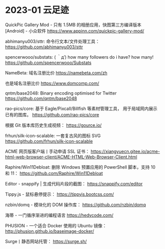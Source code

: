 # 2023-01 云足迹

QuickPic Gallery Mod - 只有 1.5MB 的相册应用，快图第三方编译版本[Android] - 小众软件
https://www.appinn.com/quickpic-gallery-mod/

abhimanyu003/sttr: 命令行文本/文件处理工具：
https://github.com/abhimanyu003/sttr

spencerwooo/substats: ( ｀д′) how many followers do i have? how many!
https://github.com/spencerwooo/Substats

NameBeta: 域名注册比价
https://namebeta.com/zh

也是域名注册比价
https://www.domcomp.com/

qntm/base2048: Binary encoding optimised for Twitter
https://github.com/qntm/base2048

rao-pics/core: 基于 Eagle/Pixcall/Billfish 等素材管理工具， 用于局域网内展示已有的图库。
https://github.com/rao-pics/core

根据 Git 版本库历史生成视频：
https://gource.io/

frhun/silk-icon-scalable: 一套复古风的图标 SVG
https://github.com/frhun/silk-icon-scalable

ACME 网页版客户端丨手动申请 SSL 证书：
https://xiangyuecn.gitee.io/acme-html-web-browser-client/ACME-HTML-Web-Browser-Client.html

Raphire/Win11Debloat: 删除 Windows 预置应用的 PowerShell 脚本，支持 10 和 11：
https://github.com/Raphire/Win11Debloat

Editor - snappify | 生成代码片段的截图：
https://snappify.com/editor

Tippy.js - 鼠标悬停提示：
https://tippyjs.bootcss.com/

nzbin/domq - 模块化的 DOM 操作库：
https://github.com/nzbin/domq

海蒂 - 一门循序渐进的编程语言
https://hedycode.com/

PHUSION - 一个适合 Docker 使用的 Ubuntu 镜像：
http://phusion.github.io/baseimage-docker/

Surge丨静态网站托管：
https://surge.sh/


